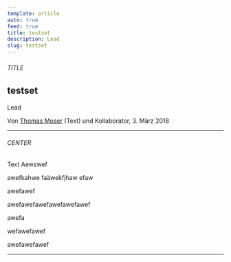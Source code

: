 ```yaml
---
template: article
auto: true
feed: true
title: testset
description: Lead
slug: testset
---
```


<section><h6>TITLE</h6>

# testset

Lead

Von [Thomas Moser](/~75ebbabc-d577-4727-a8c9-de5b20a76eab) (Text) und Kollaborator, 3. März 2018

<hr /></section>

<section><h6>CENTER</h6>

Text Aewswef

awefkahwe faäwekfjhaw efaw

awefawef

awefawefawefawefawefawef

awefa

wefawefawef

awefawefawef

<hr /></section>
